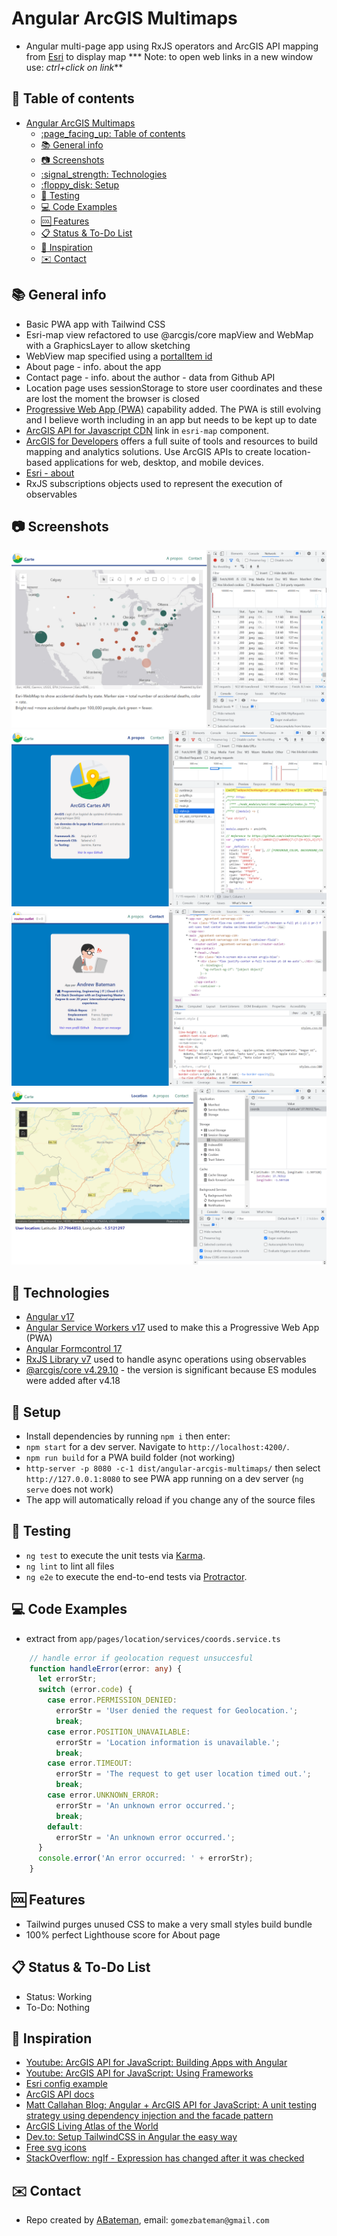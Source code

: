 # Angular ArcGIS Multimaps

* Angular multi-page app using RxJS operators and ArcGIS API mapping from [Esri](https://www.esri.com/en-us/home) to display map
*** Note: to open web links in a new window use: _ctrl+click on link_**

## :page_facing_up: Table of contents

* [Angular ArcGIS Multimaps](#angular-arcgis-multimaps)
  * [:page\_facing\_up: Table of contents](#page_facing_up-table-of-contents)
  * [:books: General info](#books-general-info)
  * [:camera: Screenshots](#camera-screenshots)
  * [:signal\_strength: Technologies](#signal_strength-technologies)
  * [:floppy\_disk: Setup](#floppy_disk-setup)
  * [:flashlight: Testing](#flashlight-testing)
  * [:computer: Code Examples](#computer-code-examples)
  * [:cool: Features](#cool-features)
  * [:clipboard: Status \& To-Do List](#clipboard-status--to-do-list)
  * [:clap: Inspiration](#clap-inspiration)
  * [:envelope: Contact](#envelope-contact)

## :books: General info

* Basic PWA app with Tailwind CSS
* Esri-map view refactored to use @arcgis/core mapView and WebMap with a GraphicsLayer to allow sketching
* WebView map specified using a [portalItem id](https://developers.arcgis.com/javascript/latest/api-reference/esri-WebMap.html#portalItem)
* About page - info. about the app
* Contact page - info. about the author - data from Github API
* Location page uses sessionStorage to store user coordinates and these are lost the moment the browser is closed
* [Progressive Web App (PWA)](https://firt.dev/pwa-2021/) capability added. The PWA is still evolving and I believe worth including in an app but needs to be kept up to date
* [ArcGIS API for Javascript CDN](https://developers.arcgis.com/javascript/latest/guide/get-api/#cdn) link in `esri-map` component.
* [ArcGIS for Developers](https://developers.arcgis.com/) offers a full suite of tools and resources to build mapping and analytics solutions. Use ArcGIS APIs to create location-based applications for web, desktop, and mobile devices.
* [Esri - about](https://www.esri.com/en-us/about/about-esri/overview)
* RxJS subscriptions objects used to represent the execution of observables

## :camera: Screenshots

![Example screenshot](./imgs/map.png)
![Example screenshot](./imgs/about.png)
![Example screenshot](./imgs/contact.png)
![Example screenshot](./imgs/location.png)

## :signal_strength: Technologies

* [Angular v17](https://angular.io/)
* [Angular Service Workers v17](https://angular.io/guide/service-worker-getting-started) used to make this a Progressive Web App (PWA)
* [Angular Formcontrol 17](https://angular.io/api/forms/FormControl)
* [RxJS Library v7](https://angular.io/guide/rx-library) used to handle async operations using observables
* [@arcgis/core v4.29.10](https://www.npmjs.com/package/@arcgis/core) - the version is significant because ES modules were added after v4.18

## :floppy_disk: Setup

* Install dependencies by running `npm i` then enter:
* `npm start` for a dev server. Navigate to `http://localhost:4200/`.
* `npm run build` for a PWA build folder (not working)
* `http-server -p 8080 -c-1 dist/angular-arcgis-multimaps/` then select `http://127.0.0.1:8080` to see PWA app running on a dev server (`ng serve` does not work)
* The app will automatically reload if you change any of the source files
  
## :flashlight: Testing

* `ng test` to execute the unit tests via [Karma](https://karma-runner.github.io).
* `ng lint` to lint all files
* `ng e2e` to execute the end-to-end tests via [Protractor](http://www.protractortest.org/).

## :computer: Code Examples

* extract from `app/pages/location/services/coords.service.ts`

```typescript
    // handle error if geolocation request unsuccesful
    function handleError(error: any) {
      let errorStr;
      switch (error.code) {
        case error.PERMISSION_DENIED:
          errorStr = 'User denied the request for Geolocation.';
          break;
        case error.POSITION_UNAVAILABLE:
          errorStr = 'Location information is unavailable.';
          break;
        case error.TIMEOUT:
          errorStr = 'The request to get user location timed out.';
          break;
        case error.UNKNOWN_ERROR:
          errorStr = 'An unknown error occurred.';
          break;
        default:
          errorStr = 'An unknown error occurred.';
      }
      console.error('An error occurred: ' + errorStr);
    }
```

## :cool: Features

* Tailwind purges unused CSS to make a very small styles build bundle
* 100% perfect Lighthouse score for About page

## :clipboard: Status & To-Do List

* Status: Working
* To-Do: Nothing

## :clap: Inspiration

* [Youtube: ArcGIS API for JavaScript: Building Apps with Angular](https://www.youtube.com/watch?v=ea4D-qGU0_0)
* [Youtube: ArcGIS API for JavaScript: Using Frameworks](https://www.youtube.com/watch?v=pYlnlQD882w&list=PLahIW2YFPQd7V8IJ0sTo9kMtqn-sCqs40&index=2)
* [Esri config example](https://github.com/Esri/application-base-js)
* [ArcGIS API docs](https://developers.arcgis.com/javascript/latest/install-and-set-up/)
* [Matt Callahan Blog: Angular + ArcGIS API for JavaScript: A unit testing strategy using dependency injection and the facade pattern](https://seesharpdotnet.wordpress.com/2020/12/03/angular-and-arcgis-api-for-javascript-a-unit-testing-strategy-using-dependency-injection-and-the-facade-pattern/)
* [ArcGIS Living Atlas of the World](https://livingatlas.arcgis.com/en/browse/#d=2&q=sea%20ice)
* [Dev.to: Setup TailwindCSS in Angular the easy way](https://dev.to/angular/setup-tailwindcss-in-angular-the-easy-way-1i5l)
* [Free svg icons](https://www.iconfinder.com/search/?q=map&price=free)
* [StackOverflow: ngIf - Expression has changed after it was checked](https://stackoverflow.com/questions/43513421/ngif-expression-has-changed-after-it-was-checked)

## :envelope: Contact

* Repo created by [ABateman](https://github.com/AndrewJBateman), email: `gomezbateman@gmail.com`
